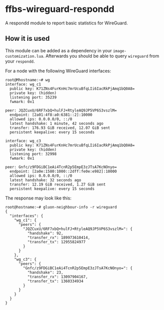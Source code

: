 ffbs-wireguard-respondd
=======================

A respondd module to report basic statistics for WireGuard.

How it is used
--------------

This module can be added as a dependency in your `image-customization.lua`.
Afterwards you should be able to query `wireguard` from your `respondd`.

For a node with the following WireGuard interfaces:

```shell
root@Mhostname:~# wg
interface: wg_c1
  public key: K71ZNs4FurKnHc7mrUcuBfqLIi6IacRkPjAmq1bQ0A8=
  private key: (hidden)
  listening port: 35239
  fwmark: 0x1

peer: JQZCuxU/6RF7xbQ+hulFJ+RtyleAQ9JP5VP6S3vszlM=
  endpoint: [2a01:4f8:a0:6381::2]:10000
  allowed ips: 0.0.0.0/0, ::/0
  latest handshake: 1 minute, 42 seconds ago
  transfer: 176.93 GiB received, 12.07 GiB sent
  persistent keepalive: every 15 seconds

interface: wg_c3
  public key: K71ZNs4FurKnHc7mrUcuBfqLIi6IacRkPjAmq1bQ0A8=
  private key: (hidden)
  listening port: 32998
  fwmark: 0x1

peer: Gnfc/z9FDGiBC1eAi4TcnR2p5EmpE3zJTsA7KcNOnyo=
  endpoint: [2a0e:1580:1000::2dff:fe0e:e982]:10000
  allowed ips: 0.0.0.0/0, ::/0
  latest handshake: 32 seconds ago
  transfer: 12.19 GiB received, 1.27 GiB sent
  persistent keepalive: every 15 seconds
```

The response may look like this:

```shell
root@hostname:~# gluon-neighbour-info -r wireguard
{
  "interfaces": {
    "wg_c1": {
      "peers": {
        "JQZCuxU/6RF7xbQ+hulFJ+RtyleAQ9JP5VP6S3vszlM=": {
          "handshake": 92,
          "transfer_rx": 189973610414,
          "transfer_tx": 12955824977
        }
      }
    },
    "wg_c3": {
      "peers": {
        "Gnfc/z9FDGiBC1eAi4TcnR2p5EmpE3zJTsA7KcNOnyo=": {
          "handshake": 23,
          "transfer_rx": 13097904167,
          "transfer_tx": 1360334934
        }
      }
    }
  }
}
```
